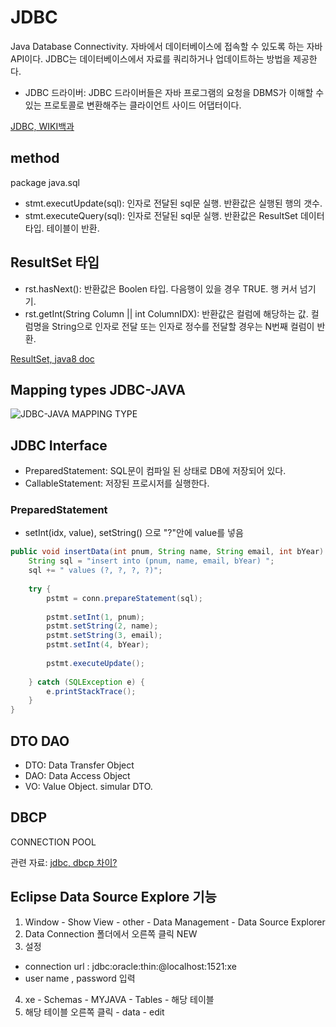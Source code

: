 # JDBC
Java Database Connectivity. 자바에서 데이터베이스에 접속할 수 있도록 하는 자바 API이다. JDBC는 데이터베이스에서 자료를 쿼리하거나 업데이트하는 방법을 제공한다.
- JDBC 드라이버: JDBC 드라이버들은 자바 프로그램의 요청을 DBMS가 이해할 수 있는 프로토콜로 변환해주는 클라이언트 사이드 어댑터이다.
  
[JDBC, WIKI백과](https://ko.wikipedia.org/wiki/JDBC)

## method
package java.sql
- stmt.executUpdate(sql): 인자로 전달된 sql문 실행. 반환값은 실행된 행의 갯수.
- stmt.executeQuery(sql): 인자로 전달된 sql문 실행. 반환값은 ResultSet 데이터 타입. 테이블이 반환.

## ResultSet 타입
- rst.hasNext(): 반환값은 Boolen 타입. 다음행이 있을 경우 TRUE. 행 커서 넘기기.
- rst.getInt(String Column || int ColumnIDX): 반환값은 컬럼에 해당하는 값. 컬럼명을 String으로 인자로 전달 또는 인자로 정수를 전달할 경우는 N번째 컬럼이 반환.

[ResultSet, java8 doc](https://docs.oracle.com/javase/8/docs/api/java/sql/ResultSet.html)

## Mapping types JDBC-JAVA
![JDBC-JAVA MAPPING TYPE](https://image.slidesharecdn.com/jdbcoracle-100512134001-phpapp02/95/jdbc-java-database-connectivity-25-728.jpg?cb=1273671644)

## JDBC Interface
- PreparedStatement: SQL문이 컴파일 된 상태로 DB에 저장되어 있다.
- CallableStatement: 저장된 프로시저를 실행한다.

### PreparedStatement
- setInt(idx, value), setString() 으로 "?"안에 value를 넣음
```java
public void insertData(int pnum, String name, String email, int bYear) {
	String sql = "insert into (pnum, name, email, bYear) ";
	sql += " values (?, ?, ?, ?)";
	
	try {
		pstmt = conn.prepareStatement(sql);
		
		pstmt.setInt(1, pnum);
		pstmt.setString(2, name);
		pstmt.setString(3, email);
		pstmt.setInt(4, bYear);
		
		pstmt.executeUpdate();
		
	} catch (SQLException e) {
		e.printStackTrace();
	}
}
```

## DTO DAO
- DTO: Data Transfer Object
- DAO: Data Access Object
- VO: Value Object. simular DTO.

## DBCP
CONNECTION POOL

관련 자료: [jdbc, dbcp 차이?](http://leminity.tistory.com/20#rp)

## Eclipse Data Source Explore 기능
1. Window - Show View - other - Data Management - Data Source Explorer
2. Data Connection 폴더에서 오른쪽 클릭 NEW
3. 설정
- connection url : jdbc:oracle:thin:@localhost:1521:xe
- user name , password 입력
4. xe - Schemas - MYJAVA - Tables - 해당 테이블
5. 해당 테이블 오른쪽 클릭 - data - edit


